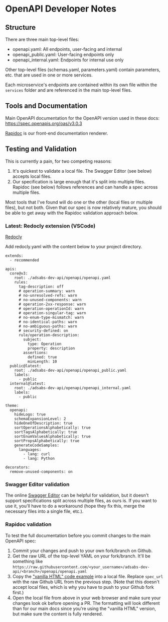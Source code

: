 # OpenAPI Developer Notes

## Structure
There are three main top-level files:
* openapi.yaml: All endpoints, user-facing and internal
* openapi_public.yaml: User-facing endpoints only
* openapi_internal.yaml: Endpoints for internal use only

Other top-level files (schemas.yaml, parameters.yaml) contain parameters, etc. that are used in one or more services.

Each microservice's endpoints are contained within its own file within the `services` folder and are referenced in the main top-level files.

## Tools and Documentation
Main OpenAPI documentation for the OpenAPI version used in these docs: https://spec.openapis.org/oas/v3.0.3

[Rapidoc](https://rapidocweb.com/) is our front-end documentation renderer.

## Testing and Validation
This is currently a pain, for two competing reasons:
1. It's quickest to validate a local file. The Swagger Editor (see below) accepts local files.
2. Our specification is large enough that it's split into multiple files. Rapidoc (see below) follows references and can handle a spec across multiple files.

Most tools that I've found will do one or the other (local files or multiple files), but not both. Given that our spec is now relatively mature, you should be able to get away with the Rapidoc validation approach below.

### Latest: Redocly extension (VSCode)

[Redocly](https://redocly.com/docs/redocly-openapi/)

Add redocly.yaml with the content below to your project directory.

```
extends:
  - recommended

apis:
  core@v3:
    root: ./adsabs-dev-api/openapi/openapi.yaml
    rules:
      tag-description: off
      # operation-summary: warn
      # no-unresolved-refs: warn
      # no-unused-components: warn
      # operation-2xx-response: warn
      # operation-operationId: warn
      # operation-singular-tag: warn
      # no-enum-type-mismatch: warn
      # no-identical-paths: warn
      # no-ambiguous-paths: warn
      # security-defined: on 
      rule/operation-description:
        subject: 
          type: Operation
          property: description
        assertions:
          defined: true
          minLength: 10
  public@latest:
    root: ./adsabs-dev-api/openapi/openapi_public.yaml
    labels:
      - public
  internal@latest:
    root: ./adsabs-dev-api/openapi/openapi_internal.yaml
    labels:
      - public
    
theme:
  openapi:
    hideLogo: true
    schemaExpansionLevel: 2
    hideOneOfDescription: true
    sortOperationsAlphabetically: true
    sortTagsAlphabetically: true
    sortEnumValuesAlphabetically: true
    sortPropsAlphabetically: true
    generateCodeSamples:
      languages:
        - lang: curl
        - lang: Python

decorators:
  remove-unused-components: on

```

### Swagger Editor validation
The online [Swagger Editor](https://editor.swagger.io/) can be helpful for validation, but it doesn't support specifications split across multiple files, as ours is. If you want to use it, you'll have to do a workaround (hope they fix this, merge the necessary files into a single file, etc.).

### Rapidoc validation
To test the full documentation before you commit changes to the main OpenAPI spec:
1. Commit your changes and push to your own fork/branch on Github.
2. Get the raw URL of the top-level YAML on your fork/branch. It'll be something like `https://raw.githubusercontent.com/<your_username>/adsabs-dev-api/<branch>/openapi/openapi.yaml`
3. Copy the ["vanilla HTML" code example](https://rapidocweb.com/quickstart.html) into a local file. Replace `spec_url` with the raw Github URL from the previous step. (Note that this doesn't accept local files, which is why you have to push to your Github fork first.)
4. Open the local file from above in your web browser and make sure your changes look ok before opening a PR. The formatting will look different than for our main docs since you're using the "vanilla HTML" version, but make sure the content is fully rendered.
